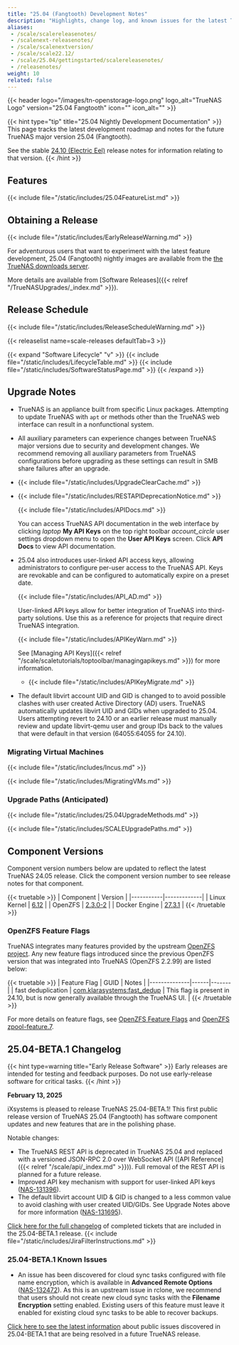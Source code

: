```yaml
---
title: "25.04 (Fangtooth) Development Notes"
description: "Highlights, change log, and known issues for the latest TrueNAS nightly development version."
aliases:
 - /scale/scalereleasenotes/
 - /scalenext-releasenotes/
 - /scale/scalenextversion/
 - /scale/scale22.12/
 - /scale/25.04/gettingstarted/scalereleasenotes/
 - /releasenotes/
weight: 10
related: false
---
```

{{< header logo="/images/tn-openstorage-logo.png" logo_alt="TrueNAS Logo" version="25.04 Fangtooth" icon="" icon_alt="" >}}

{{< hint type="tip" title="25.04 Nightly Development Documentation" >}}
This page tracks the latest development roadmap and notes for the future TrueNAS major version 25.04 (Fangtooth).

See the stable [24.10 (Electric Eel)](https://www.truenas.com/docs/scale/24.10/gettingstarted/scalereleasenotes/) release notes for information relating to that version.
{{< /hint >}}

## Features

{{< include file="/static/includes/25.04FeatureList.md" >}}

## Obtaining a Release

{{< include file="/static/includes/EarlyReleaseWarning.md" >}}

For adventurous users that want to experiment with the latest feature development, 25.04 (Fangtooth) nightly images are available from the [the TrueNAS downloads server](https://download.truenas.com/truenas-scale-fangtooth-nightly/).

More details are available from [Software Releases]({{< relref "/TrueNASUpgrades/_index.md" >}}).

## Release Schedule

{{< include file="/static/includes/ReleaseScheduleWarning.md" >}}

{{< releaselist name=scale-releases defaultTab=3 >}}

{{< expand "Software Lifecycle" "v" >}}
{{< include file="/static/includes/LifecycleTable.md" >}}
{{< include file="/static/includes/SoftwareStatusPage.md" >}}
{{< /expand >}}

## Upgrade Notes

* TrueNAS is an appliance built from specific Linux packages.
  Attempting to update TrueNAS with `apt` or methods other than the TrueNAS web interface can result in a nonfunctional system.

* All auxiliary parameters can experience changes between TrueNAS major versions due to security and development changes.
  We recommend removing all auxiliary parameters from TrueNAS configurations before upgrading as these settings can result in SMB share failures after an upgrade.

* {{< include file="/static/includes/UpgradeClearCache.md" >}}

* {{< include file="/static/includes/RESTAPIDeprecationNotice.md" >}}

  {{< include file="/static/includes/APIDocs.md" >}}

  You can access TrueNAS API documentation in the web interface by clicking <i class="material-icons" aria-hidden="true" title="laptop" style="vertical-align: top;">laptop</i> **My API Keys** on the top right toolbar <i class="material-icons" aria-hidden="true">account_circle</i> user settings dropdown menu to open the **User API Keys** screen.
  Click **API Docs** to view API documentation.

* 25.04 also introduces user-linked API access keys, allowing administrators to configure per-user access to the TrueNAS API.
  Keys are revokable and can be configured to automatically expire on a preset date.
  
  {{< include file="/static/includes/API_AD.md" >}}

  User-linked API keys allow for better integration of TrueNAS into third-party solutions.
  Use this as a reference for projects that require direct TrueNAS integration.

  {{< include file="/static/includes/APIKeyWarn.md" >}}

  See [Managing API Keys]({{< relref "/scale/scaletutorials/toptoolbar/managingapikeys.md" >}}) for more information.

  * {{< include file="/static/includes/APIKeyMigrate.md" >}}

* The default libvirt account UID and GID is changed to to avoid possible clashes with user created Active Directory (AD) users. TrueNAS automatically updates libvirt UID and GIDs when upgraded to 25.04. Users attempting revert to 24.10 or an earlier release must manually review and update libvirt-qemu user and group IDs back to the values that were default in that version (64055:64055 for 24.10).

### Migrating Virtual Machines

{{< include file="/static/includes/Incus.md" >}}

{{< include file="/static/includes/MigratingVMs.md" >}}

### Upgrade Paths (Anticipated)

{{< include file="/static/includes/25.04UpgradeMethods.md" >}}

{{< include file="/static/includes/SCALEUpgradePaths.md" >}}

<!--
### Migrating from TrueNAS CORE

{{< include file="/_includes/MigrateCOREtoSCALEWarning.md" >}}

{{< enterprise >}}
Enterprise customers with HA systems should contact iXsystems Support for assistance with migrating to TrueNAS.
{{< expand "iXsystems Support" "v" >}}
{{< include file="content/_includes/iXsystemsSupportContact.md" >}}
{{< /expand >}}
{{< /enterprise >}}

When attempting to migrate from a FreeBSD-based TrueNAS version, the general recommendation is to back up the system configuration file and use a TrueNAS **.iso** file to fresh install TrueNAS.
After install, restore the system configuration and import the pools.

Depending on the specific system configuration, this can be a straightforward or complicated process.
See the [Migration articles]({{< relref "/SCALE/GettingStarted/Migrate/_index.md" >}}) for cautions and notes about differences between each software and the migration process.

You must either clean install using an <file>iso</file> or use an upgrade file to migrate a FreeBSD-based TrueNAS system to TrueNAS 25.04 (Fangtooth).
Enterprise customers should [contact Support](https://www.truenas.com/docs/scale/gettingstarted/migrate/migratecorehatoscaleha/#expand-1-Enterprise%20HA%20Migrations) for assistance with migration.
-->

## Component Versions
Component version numbers below are updated to reflect the latest TrueNAS 24.05 release.
Click the component version number to see release notes for that component.

{{< truetable >}}
| Component | Version |
|-----------|-------------|
| Linux Kernel | [6.12](https://git.kernel.org/pub/scm/linux/kernel/git/stable/linux.git/tag/?h=v6.12) |
| OpenZFS | [2.3.0-2](https://github.com/openzfs/zfs/tree/zfs-2.3.0-rc3) |
| Docker Engine | [27.3.1](https://docs.docker.com/engine/release-notes/27/#2731) |
{{< /truetable >}}

### OpenZFS Feature Flags
TrueNAS integrates many features provided by the upstream [OpenZFS project](https://openzfs.org/wiki/Main_Page).
Any new feature flags introduced since the previous OpenZFS version that was integrated into TrueNAS (OpenZFS 2.2.99) are listed below:

{{< truetable >}}
| Feature Flag | GUID | Notes |
|--------------|------|-------|
| fast deduplication | [com.klarasystems:fast_dedup](https://openzfs.github.io/openzfs-docs/man/master/7/zpool-features.7.html#fast_dedup) | This flag is present in 24.10, but is now generally available through the TrueNAS UI. |
{{< /truetable >}}

For more details on feature flags, see [OpenZFS Feature Flags](https://openzfs.github.io/openzfs-docs/Basic%20Concepts/Feature%20Flags.html) and [OpenZFS zpool-feature.7](https://openzfs.github.io/openzfs-docs/man/7/zpool-features.7.html).

## 25.04-BETA.1 Changelog

{{< hint type=warning title="Early Release Software" >}}
Early releases are intended for testing and feedback purposes.
Do not use early-release software for critical tasks.
{{< /hint >}}

**February 13, 2025**

iXsystems is pleased to release TrueNAS 25.04-BETA.1!
This first public release version of TrueNAS 25.04 (Fangtooth) has software component updates and new features that are in the polishing phase.

Notable changes:

* The TrueNAS REST API is deprecated in TrueNAS 25.04 and replaced with a versioned JSON-RPC 2.0 over WebSocket API ([API Reference]({{< relref "/scale/api/_index.md" >}})). Full removal of the REST API is planned for a future release.
* Improved API key mechanism with support for user-linked API keys ([NAS-131396](https://ixsystems.atlassian.net/browse/NAS-131396)).
* The default libvirt account UID & GID is changed to a less common value to avoid clashing with user created UID/GIDs. See Upgrade Notes above for more information ([NAS-131695](https://ixsystems.atlassian.net/browse/NAS-131695)).

<a href="https://ixsystems.atlassian.net/issues/?filter=_____" target="_blank">Click here for the full changelog</a> of completed tickets that are included in the 25.04-BETA.1 release.
{{< include file="/static/includes/JiraFilterInstructions.md" >}}

### 25.04-BETA.1 Known Issues

* An issue has been discovered for cloud sync tasks configured with file name encryption, which is available in **Advanced Remote Options** ([NAS-132472](https://ixsystems.atlassian.net/browse/NAS-132472)). As this is an upstream issue in rclone, we recommend that users should not create new cloud sync tasks with the **Filename Encryption** setting enabled. Existing users of this feature must leave it enabled for existing cloud sync tasks to be able to recover backups.

<a href="https://ixsystems.atlassian.net/issues/?filter=_____" target="_blank">Click here to see the latest information</a> about public issues discovered in 25.04-BETA.1 that are being resolved in a future TrueNAS release.
